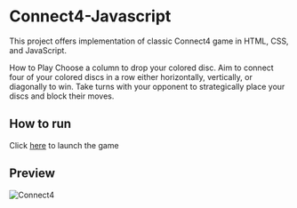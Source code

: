 # Connect4-Javascript
This project offers implementation of classic Connect4 game in HTML, CSS, and JavaScript.

How to Play
Choose a column to drop your colored disc.
Aim to connect four of your colored discs in a row either horizontally, vertically, or diagonally to win.
Take turns with your opponent to strategically place your discs and block their moves.

## How to run
Click [here](https://rahul-purswani.github.io/connect4-js/) to launch the game

## Preview
![Connect4](https://github.com/rahul-purswani/connect4-js/assets/70603471/5abd647d-ad27-419b-a0d3-6df7e88b29fa)
